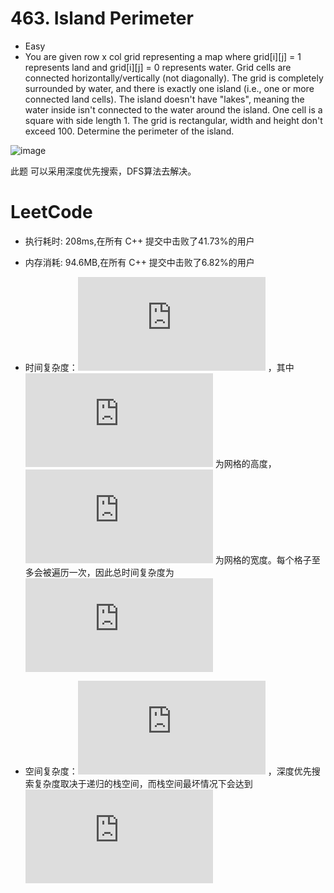 # 463. Island Perimeter
 * Easy
 * You are given row x col grid representing a map where grid[i][j] = 1 represents land and grid[i][j] = 0 represents water.
   Grid cells are connected horizontally/vertically (not diagonally). The grid is completely surrounded by water, and there is exactly one island (i.e., one or more connected land cells).
   The island doesn't have "lakes", meaning the water inside isn't connected to the water around the island. One cell is a square with side length 1. The grid is rectangular, width and height don't exceed 100. Determine the perimeter of the island.
   
 
 ![image](./LongestSubstring.png)
 
此题 可以采用深度优先搜索，DFS算法去解决。
# LeetCode
* 执行耗时: 208ms,在所有 C++ 提交中击败了41.73%的用户 
*  内存消耗: 94.6MB,在所有 C++ 提交中击败了6.82%的用户



* 时间复杂度：![](http://latex.codecogs.com/gif.latex?O(NM)) ，其中 ![](http://latex.codecogs.com/gif.latex?N) 为网格的高度，![](http://latex.codecogs.com/gif.latex?M) 为网格的宽度。每个格子至多会被遍历一次，因此总时间复杂度为 ![](http://latex.codecogs.com/gif.latex?O(NM))
* 空间复杂度：![](http://latex.codecogs.com/gif.latex?O(NM)) ，深度优先搜索复杂度取决于递归的栈空间，而栈空间最坏情况下会达到 ![](http://latex.codecogs.com/gif.latex?O(NM))